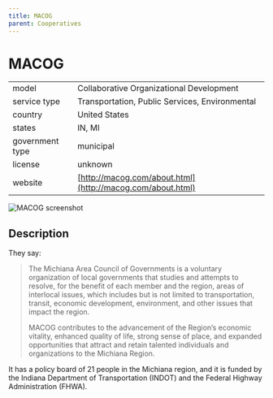 ```yaml
---
title: MACOG
parent: Cooperatives
---
```


# MACOG

|                   |                                          |
|:------------------|:-----------------------------------------|
| model             | Collaborative Organizational Development
| service type      | Transportation, Public Services, Environmental
| country           | United States
| states            | IN, MI
| government type   | municipal
| license           | unknown
| website           | [http://macog.com/about.html](http://macog.com/about.html)

![MACOG screenshot](images/MACOG.png)

## Description
They say:

>The Michiana Area Council of Governments is a voluntary organization of local governments that studies and attempts to resolve, for the benefit of each member and the region, areas of interlocal issues, which includes but is not limited to transportation, transit, economic development, environment, and other issues that impact the region.
>
>MACOG contributes to the advancement of the Region’s economic vitality, enhanced quality of life, strong sense of place, and expanded opportunities that attract and retain talented individuals and organizations to the Michiana Region.

It has a policy board of 21 people in the Michiana region, and it is funded by the Indiana Department of Transportation (INDOT) and the Federal Highway Administration (FHWA).
